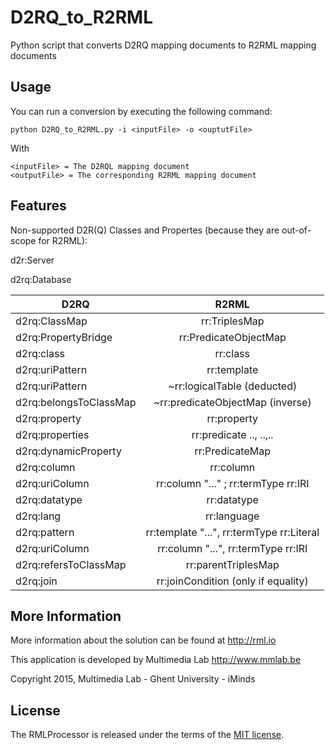 D2RQ_to_R2RML
=============

Python script that converts D2RQ mapping documents to R2RML mapping documents

Usage
-----
You can run a conversion by executing the following command:
    
    python D2RQ_to_R2RML.py -i <inputFile> -o <ouptutFile>

With 
    
    <inputFile> = The D2RQL mapping document 
    <outputFile> = The corresponding R2RML mapping document

Features
--------
Non-supported D2R(Q) Classes and Propertes (because they are out-of-scope for R2RML):

d2r:Server

d2rq:Database

| D2RQ                   | R2RML                  		     | 
| -----------------------|:-----------------------------------------:| 
| d2rq:ClassMap          | rr:TriplesMap          		     |
| d2rq:PropertyBridge    | rr:PredicateObjectMap  		     |
| d2rq:class             | rr:class               		     |
| d2rq:uriPattern        | rr:template            		     |
| d2rq:uriPattern        | ~rr:logicalTable (deducted) 		     |
| d2rq:belongsToClassMap | ~rr:predicateObjectMap (inverse)	     |
| d2rq:property          | rr:property		  		     |
| d2rq:properties	 | rr:predicate .., ..,.. 		     |
| d2rq:dynamicProperty   | rr:PredicateMap        		     |
| d2rq:column		 | rr:column		  		     |
| d2rq:uriColumn	 | rr:column "..." ; rr:termType rr:IRI      |
| d2rq:datatype		 | rr:datatype		  		     |
| d2rq:lang		 | rr:language		  		     |
| d2rq:pattern		 | rr:template "...", rr:termType rr:Literal |
| d2rq:uriColumn	 | rr:column "...", rr:termType rr:IRI       |
| d2rq:refersToClassMap  | rr:parentTriplesMap			     |
| d2rq:join		 | rr:joinCondition (only if equality)       |

More Information
----------------

More information about the solution can be found at http://rml.io

This application is developed by Multimedia Lab http://www.mmlab.be

Copyright 2015, Multimedia Lab - Ghent University - iMinds

License
-------

The RMLProcessor is released under the terms of the [MIT license](http://opensource.org/licenses/mit-license.html).
